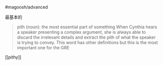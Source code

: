 #magoosh/advanced 

最基本的

> pith (noun): the most essential part of something 
When Cynthia hears a speaker presenting a complex argument, she is always able to discard the irrelevant details and extract the pith of what the speaker is trying to convey. 
This word has other definitions but this is the most important one for the GRE 

[[pithy]]